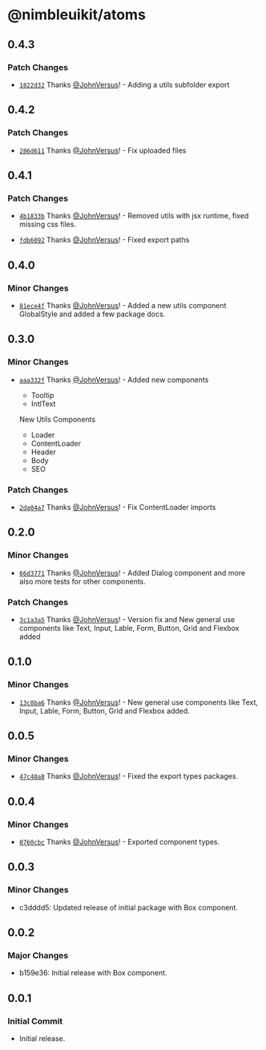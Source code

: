 # @nimbleuikit/atoms

## 0.4.3

### Patch Changes

- [`1822d32`](https://github.com/JohnVersus/nimbleuikit/commit/1822d3249956c84365e01e8c8aedd535547390f5) Thanks [@JohnVersus](https://github.com/JohnVersus)! - Adding a utils subfolder export

## 0.4.2

### Patch Changes

- [`286d611`](https://github.com/JohnVersus/nimbleuikit/commit/286d611087affb45d68894f0f1eeca6bf0258a59) Thanks [@JohnVersus](https://github.com/JohnVersus)! - Fix uploaded files

## 0.4.1

### Patch Changes

- [`4b1833b`](https://github.com/JohnVersus/nimbleuikit/commit/4b1833b599eb12b446e498d7a26b791203685b25) Thanks [@JohnVersus](https://github.com/JohnVersus)! - Removed utils with jsx runtime, fixed missing css files.

- [`fdb6092`](https://github.com/JohnVersus/nimbleuikit/commit/fdb609267ad31a240b70c49d659d13c786dcffa2) Thanks [@JohnVersus](https://github.com/JohnVersus)! - Fixed export paths

## 0.4.0

### Minor Changes

- [`81ece4f`](https://github.com/JohnVersus/nimbleuikit/commit/81ece4fdc408f6888b32d43050f7800e82e99a18) Thanks [@JohnVersus](https://github.com/JohnVersus)! - Added a new utils component GlobalStyle and added a few package docs.

## 0.3.0

### Minor Changes

- [`aaa332f`](https://github.com/JohnVersus/nimbleuikit/commit/aaa332f097513095fba76c82c2975290f1aa25ad) Thanks [@JohnVersus](https://github.com/JohnVersus)! - Added new components

  - Tooltip
  - IntlText

  New Utils Components

  - Loader
  - ContentLoader
  - Header
  - Body
  - SEO

### Patch Changes

- [`2da04a7`](https://github.com/JohnVersus/nimbleuikit/commit/2da04a707a24380b87a9acb9fd0f574f55ceb50e) Thanks [@JohnVersus](https://github.com/JohnVersus)! - Fix ContentLoader imports

## 0.2.0

### Minor Changes

- [`66d3771`](https://github.com/JohnVersus/nimbleuikit/commit/66d37718f30718ee1f5b2a20aad1135ac952d981) Thanks [@JohnVersus](https://github.com/JohnVersus)! - Added Dialog component and more also more tests for other components.

### Patch Changes

- [`3c1a3a5`](https://github.com/JohnVersus/nimbleuikit/commit/3c1a3a53bc9787ecf2479cbabf29136d2f8ea513) Thanks [@JohnVersus](https://github.com/JohnVersus)! - Version fix and New general use components like Text, Input, Lable, Form, Button, Grid and Flexbox added

## 0.1.0

### Minor Changes

- [`13c8ba6`](https://github.com/JohnVersus/nimbleuikit/commit/13c8ba63878f1474a6b951f678f7951d0dc349a9) Thanks [@JohnVersus](https://github.com/JohnVersus)! - New general use components like Text, Input, Lable, Form, Button, Grid and Flexbox added.

## 0.0.5

### Minor Changes

- [`47c40a8`](https://github.com/JohnVersus/nimbleuikit/commit/47c40a8f7c1c9fb5de167cadc7351c6c31062b98) Thanks [@JohnVersus](https://github.com/JohnVersus)! - Fixed the export types packages.

## 0.0.4

### Minor Changes

- [`0760cbc`](https://github.com/JohnVersus/nimbleuikit/commit/0760cbc570a9a37c70ee75cbe2981ed072274c42) Thanks [@JohnVersus](https://github.com/JohnVersus)! - Exported component types.

## 0.0.3

### Minor Changes

- c3dddd5: Updated release of initial package with Box component.

## 0.0.2

### Major Changes

- b159e36: Initial release with Box component.

## 0.0.1

### Initial Commit

- Initial release.
